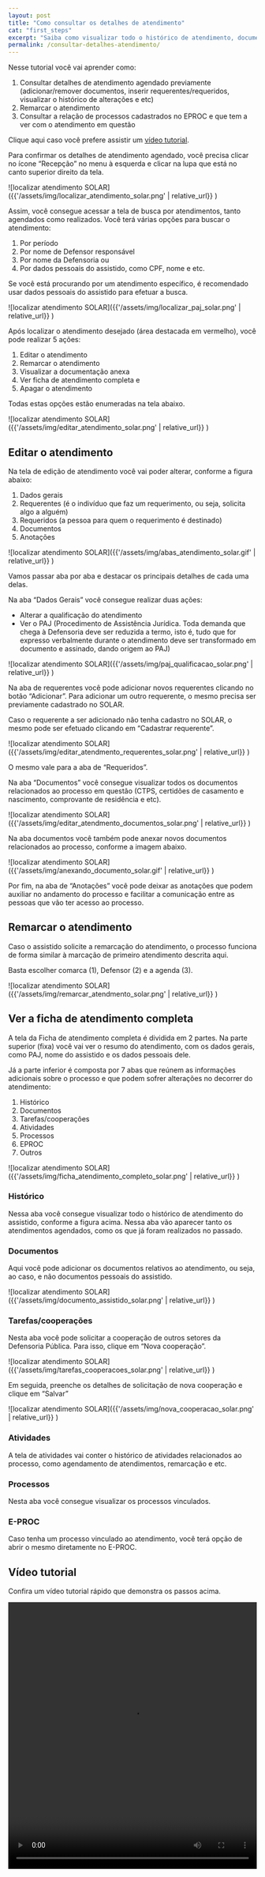 ```yaml
---
layout: post
title: "Como consultar os detalhes de atendimento"
cat: "first_steps"
excerpt: "Saiba como visualizar todo o histórico de atendimento, documentos relacionados e andamento do processo."
permalink: /consultar-detalhes-atendimento/
---
```


Nesse tutorial você vai aprender como:

1. Consultar detalhes de atendimento agendado previamente (adicionar/remover documentos, inserir requerentes/requeridos, visualizar o histórico de alterações e etc)
2. Remarcar o atendimento
3. Consultar a relação de processos cadastrados no EPROC e que tem a ver com o atendimento em questão

Clique aqui caso você prefere assistir um [vídeo tutorial](#video-tutorial-detalhes-atendimento).

Para confirmar os detalhes de atendimento agendado, você precisa clicar no ícone “Recepção” no menu à esquerda e clicar na lupa que está no canto superior direito da tela.

![localizar atendimento SOLAR]({{'/assets/img/localizar_atendimento_solar.png' | relative_url}} )

Assim, você consegue acessar a tela de busca por atendimentos, tanto agendados como realizados. Você terá várias opções para buscar o atendimento:

1. Por período
2. Por nome de Defensor responsável
3. Por nome da Defensoria ou
4. Por dados pessoais do assistido, como CPF, nome e etc.

Se você está procurando por um atendimento específico, é recomendado usar dados pessoais do assistido para efetuar a busca.

![localizar atendimento SOLAR]({{'/assets/img/localizar_paj_solar.png' | relative_url}} )

Após localizar o atendimento desejado (área destacada em vermelho), você pode realizar 5 ações:

1. Editar o atendimento
2. Remarcar o atendimento
3. Visualizar a documentação anexa
4. Ver ficha de atendimento completa e
5. Apagar o atendimento

Todas estas opções estão enumeradas na tela abaixo.


![localizar atendimento SOLAR]({{'/assets/img/editar_atendimento_solar.png' | relative_url}} )

## Editar o atendimento

Na tela de edição de atendimento você vai poder alterar, conforme a figura abaixo:

1. Dados gerais
2. Requerentes (é o indivíduo que faz um requerimento, ou seja, solicita algo a alguém)
3. Requeridos (a pessoa para quem o requerimento é destinado)
4. Documentos
5. Anotações

![localizar atendimento SOLAR]({{'/assets/img/abas_atendimento_solar.gif' | relative_url}} )

Vamos passar aba por aba e destacar os principais detalhes de cada uma delas.

Na aba “Dados Gerais” você consegue realizar duas ações:

* Alterar a qualificação do atendimento
* Ver o PAJ (Procedimento de Assistência Jurídica. Toda demanda que chega à Defensoria deve ser reduzida a termo, isto é, tudo que for expresso verbalmente durante o atendimento deve ser transformado em documento e assinado, dando origem ao PAJ)


![localizar atendimento SOLAR]({{'/assets/img/paj_qualificacao_solar.png' | relative_url}} )

Na aba de requerentes você pode adicionar novos requerentes clicando no botão “Adicionar”. Para adicionar um outro requerente, o mesmo precisa ser previamente cadastrado no SOLAR.

Caso o requerente a ser adicionado não tenha cadastro no SOLAR, o mesmo pode ser efetuado clicando em “Cadastrar requerente”.

![localizar atendimento SOLAR]({{'/assets/img/editar_atendmento_requerentes_solar.png' | relative_url}} )

O mesmo vale para a aba de “Requeridos”.

Na aba “Documentos” você consegue visualizar todos os documentos relacionados ao processo em questão (CTPS, certidões de casamento e nascimento, comprovante de residência e etc).



![localizar atendimento SOLAR]({{'/assets/img/editar_atendmento_documentos_solar.png' | relative_url}} )

Na aba documentos você também pode anexar novos documentos relacionados ao processo, conforme a imagem abaixo.

![localizar atendimento SOLAR]({{'/assets/img/anexando_documento_solar.gif' | relative_url}} )

Por fim, na aba de “Anotações” você pode deixar as anotações que podem auxiliar no andamento do processo e facilitar a comunicação entre as pessoas que vão ter acesso ao processo.

## Remarcar o atendimento

Caso o assistido solicite a remarcação do atendimento, o processo funciona de forma similar à marcação de primeiro atendimento descrita aqui.

Basta escolher comarca (1), Defensor (2) e a agenda (3). 

![localizar atendimento SOLAR]({{'/assets/img/remarcar_atendmento_solar.png' | relative_url}} )

## Ver a ficha de atendimento completa

A tela da Ficha de atendimento completa é dividida em 2 partes. Na parte superior (fixa) você vai ver o resumo do atendimento, com os dados gerais, como PAJ, nome do assistido e os dados pessoais dele.

Já a parte inferior é composta por 7 abas que reúnem as informações adicionais sobre o processo e que podem sofrer alterações no decorrer do atendimento:

1. Histórico
2. Documentos
3. Tarefas/cooperações
4. Atividades
5. Processos
6. EPROC
7. Outros


![localizar atendimento SOLAR]({{'/assets/img/ficha_atendimento_completo_solar.png' | relative_url}} )

### Histórico

Nessa aba você consegue visualizar todo o histórico de atendimento do assistido, conforme a figura acima. Nessa aba vão aparecer tanto os atendimentos agendados, como os que já foram realizados no passado.

### Documentos

Aqui você pode adicionar os documentos relativos ao atendimento, ou seja, ao caso, e não documentos pessoais do assistido.

![localizar atendimento SOLAR]({{'/assets/img/documento_assistido_solar.png' | relative_url}} )

### Tarefas/cooperações

Nesta aba você pode solicitar a cooperação de outros setores da Defensoria Pública. Para isso, clique em “Nova cooperação”.


![localizar atendimento SOLAR]({{'/assets/img/tarefas_cooperacoes_solar.png' | relative_url}} )

Em seguida, preenche os detalhes de solicitação de nova cooperação e clique em “Salvar”

![localizar atendimento SOLAR]({{'/assets/img/nova_cooperacao_solar.png' | relative_url}} )

### Atividades

A tela de atividades vai conter o histórico de atividades relacionados ao processo, como agendamento de atendimentos, remarcação e etc.

### Processos

Nesta aba você consegue visualizar os processos vinculados.

### E-PROC

Caso tenha um processo vinculado ao atendimento, você terá opção de abrir o mesmo diretamente no E-PROC.

## Vídeo tutorial

Confira um vídeo tutorial rápido que demonstra os passos acima.

<video width="100%" height="540" id="video-tutorial-detalhes-atendimento" controls>
  <source src="{{'/assets/videos/consulta_detalhes_atendimento.mp4' | relative_url}}" type="video/mp4">
  Your browser does not support the video tag.
</video>
